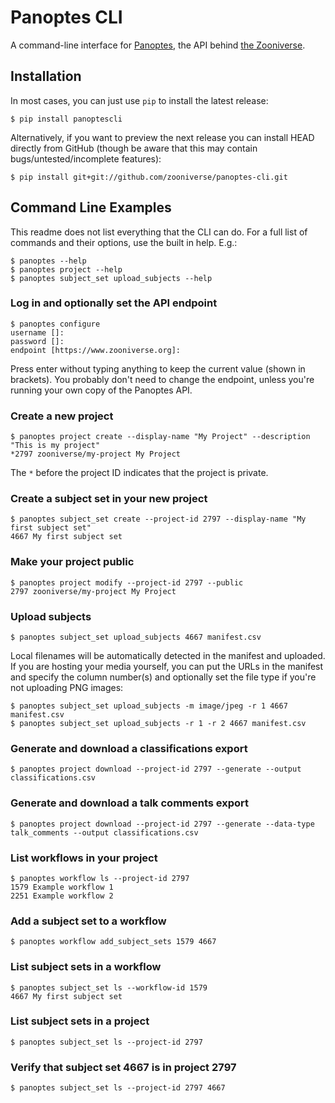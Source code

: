 # Panoptes CLI

A command-line interface for [Panoptes](https://github.com/zooniverse/Panoptes),
the API behind [the Zooniverse](https://www.zooniverse.org/).

## Installation

In most cases, you can just use `pip` to install the latest release:

```
$ pip install panoptescli
```

Alternatively, if you want to preview the next release you can install HEAD
directly from GitHub (though be aware that this may contain
bugs/untested/incomplete features):

```
$ pip install git+git://github.com/zooniverse/panoptes-cli.git
```

## Command Line Examples

This readme does not list everything that the CLI can do. For a full list of
commands and their options, use the built in help. E.g.:

```
$ panoptes --help
$ panoptes project --help
$ panoptes subject_set upload_subjects --help
```

### Log in and optionally set the API endpoint

```
$ panoptes configure
username []:
password []:
endpoint [https://www.zooniverse.org]:
```

Press enter without typing anything to keep the current value (shown in
brackets). You probably don't need to change the endpoint, unless you're running
your own copy of the Panoptes API.

### Create a new project

```
$ panoptes project create --display-name "My Project" --description "This is my project"
*2797 zooniverse/my-project My Project
```

The `*` before the project ID indicates that the project is private.

### Create a subject set in your new project

```
$ panoptes subject_set create --project-id 2797 --display-name "My first subject set"
4667 My first subject set
```

### Make your project public

```
$ panoptes project modify --project-id 2797 --public
2797 zooniverse/my-project My Project
```

### Upload subjects

```
$ panoptes subject_set upload_subjects 4667 manifest.csv
```

Local filenames will be automatically detected in the manifest and uploaded. If
you are hosting your media yourself, you can put the URLs in the manifest and
specify the column number(s) and optionally set the file type if you're not
uploading PNG images:

```
$ panoptes subject_set upload_subjects -m image/jpeg -r 1 4667 manifest.csv
$ panoptes subject_set upload_subjects -r 1 -r 2 4667 manifest.csv
```

### Generate and download a classifications export

```
$ panoptes project download --project-id 2797 --generate --output classifications.csv
```

### Generate and download a talk comments export

```
$ panoptes project download --project-id 2797 --generate --data-type talk_comments --output classifications.csv
```

### List workflows in your project

```
$ panoptes workflow ls --project-id 2797
1579 Example workflow 1
2251 Example workflow 2
```

### Add a subject set to a workflow

```
$ panoptes workflow add_subject_sets 1579 4667
```

### List subject sets in a workflow

```
$ panoptes subject_set ls --workflow-id 1579
4667 My first subject set
```

### List subject sets in a project

```
$ panoptes subject_set ls --project-id 2797
```

### Verify that subject set 4667 is in project 2797

```
$ panoptes subject_set ls --project-id 2797 4667
```
